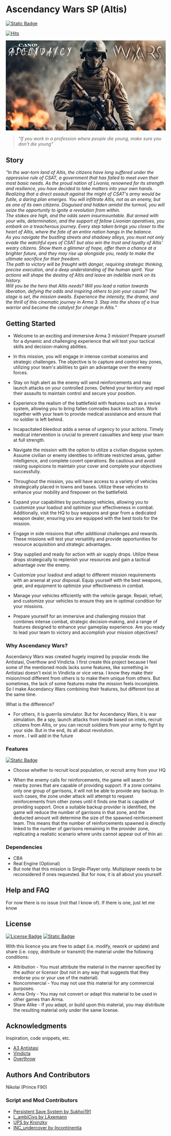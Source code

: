 # Ascendancy Wars SP (Altis) 
[![Static Badge](https://img.shields.io/badge/version-1.7.1a-teal?style=plastic&logo=github&labelColor=black)](CHANGELOG.md)  

[![Hits](https://hits.sh/github.com/NikolaiF90/Ascendancy_Wars_SP.Altis/tree/main.svg?style=plastic&label=Repository%20Visits&extraCount=1&color=3f8676&labelColor=000000&logo=github)](https://hits.sh/github.com/NikolaiF90/Ascendancy_Wars_SP.Altis/tree/main/)

![Ascendancy Wars Cover Photo](AscendancyWarsSP.jpeg)

> _"If you work in a profession where people die young, make sure you don't die young"_

## Story

_"In the war-torn land of Altis, the citizens have long suffered under the oppressive rule of CSAT, a government that has failed to meet even their most basic needs. As the proud nation of Livonia, renowned for its strength and resilience, you have decided to take matters into your own hands.  
Realizing that a direct assault against the might of CSAT's army would be futile, a daring plan emerges. You will infiltrate Altis, not as an enemy, but as one of its own citizens. Disguised and hidden amidst the turmoil, you will seize the opportunity to ignite a revolution from within.  
The stakes are high, and the odds seem insurmountable. But armed with your wits, determination, and the support of fellow Livonian operatives, you embark on a treacherous journey. Every step taken brings you closer to the heart of Altis, where the fate of an entire nation hangs in the balance.  
As you navigate the bustling streets and shadowy alleys, you must not only evade the watchful eyes of CSAT but also win the trust and loyalty of Altis' weary citizens. Show them a glimmer of hope, offer them a chance at a brighter future, and they may rise up alongside you, ready to make the ultimate sacrifice for their freedom.  
The path to victory will be fraught with danger, requiring strategic thinking, precise execution, and a deep understanding of the human spirit. Your actions will shape the destiny of Altis and leave an indelible mark on its history.  
Will you be the hero that Altis needs? Will you lead a nation towards liberation, defying the odds and inspiring others to join your cause? The stage is set, the mission awaits. Experience the intensity, the drama, and the thrill of this cinematic journey in Arma 3. Step into the shoes of a true warrior and become the catalyst for change in Altis._"

## Getting Started
* Welcome to an exciting and immersive Arma 3 mission! Prepare yourself for a dynamic and challenging experience that will test your tactical skills and decision-making abilities.

* In this mission, you will engage in intense combat scenarios and strategic challenges. The objective is to capture and control key zones, utilizing your team's abilities to gain an advantage over the enemy forces.

* Stay on high alert as the enemy will send reinforcements and may launch attacks on your controlled zones. Defend your territory and repel their assaults to maintain control and secure your position.

* Experience the realism of the battlefield with features such as a revive system, allowing you to bring fallen comrades back into action. Work together with your team to provide medical assistance and ensure that no soldier is left behind.

* Incapacitated bleedout adds a sense of urgency to your actions. Timely medical intervention is crucial to prevent casualties and keep your team at full strength.

* Navigate the mission with the option to utilize a civilian disguise system. Assume civilian or enemy identities to infiltrate restricted areas, gather intelligence, and complete covert operations. Be cautious and avoid raising suspicions to maintain your cover and complete your objectives successfully.

* Throughout the mission, you will have access to a variety of vehicles strategically placed in towns and bases. Utilize these vehicles to enhance your mobility and firepower on the battlefield.

* Expand your capabilities by purchasing vehicles, allowing you to customize your loadout and optimize your effectiveness in combat. Additionally, visit the HQ to buy weapons and gear from a dedicated weapon dealer, ensuring you are equipped with the best tools for the mission.

* Engage in side missions that offer additional challenges and rewards. These missions will test your versatility and provide opportunities for resource acquisition and strategic advantages.

* Stay supplied and ready for action with air supply drops. Utilize these drops strategically to replenish your resources and gain a tactical advantage over the enemy.

* Customize your loadout and adapt to different mission requirements with an arsenal at your disposal. Equip yourself with the best weapons, gear, and equipment to optimize your effectiveness in combat.

* Manage your vehicles efficiently with the vehicle garage. Repair, refuel, and customize your vehicles to ensure they are in optimal condition for your missions.

* Prepare yourself for an immersive and challenging mission that combines intense combat, strategic decision-making, and a range of features designed to enhance your gameplay experience. Are you ready to lead your team to victory and accomplish your mission objectives?

### Why Ascendancy Wars?

Ascendancy Wars was created hugely inspired by popular mods like Antistasi, Overthow and Vindicta.
I first create this project because I feel some of the mentioned mods lacks some features, like something in Antistasi doesn't exist in Vindicta or vice versa.
I know they make their mision/mod different from others is to make them unique from others. But sometimes, the lack of some features make the mission feels incomplete.
So I make Ascendancy Wars combining their features, but different too at the same time.

What is the difference?
* For others, it is guerrila simulator. But for Ascendancy Wars, it is war simulation.
  Be a spy, launch attacks from inside based on intels, recruit citizens from Altis, or you can recruit soldiers from your army to fight by your side.
  But in the end, its all about revolution.
* more.. I will add in the future

### Features
[![Static Badge](https://img.shields.io/badge/Roadmap-teal?style=plastic)](ROADMAP.md)

* Choose whether to recruit local population, or recruit army from your HQ

* When the enemy calls for reinforcements, the game will search for nearby zones that are capable of providing support. If a zone contains only one group of garrisons, it will not be able to provide any backup. In such cases, the zone under attack will attempt to request reinforcements from other zones until it finds one that is capable of providing support. Once a suitable backup provider is identified, the game will reduce the number of garrisons in that zone, and the deducted amount will determine the size of the spawned reinforcement team. This means that the number of reinforcements spawned is directly linked to the number of garrisons remaining in the provider zone, replicating a realistic scenario where units cannot appear out of thin air.

### Dependencies

* CBA
* Real Engine (Optional)
* But note that this mission is Single-Player only. Multiplayer needs to be reconsidered if ones requested. But for now, it is all about you yourself.

## Help and FAQ

For now there is no issue (not that I know of). If there is one, just let me know

## License

[![License Badge](https://img.shields.io/badge/APL--SA-black?style=plastic)](http://www.bohemia.net/community/licenses/arma-public-license-share-alike) [![Static Badge](https://img.shields.io/badge/Terms_Of_Use-teal?style=plastic)](TERMS.md)

With this licence you are free to adapt (i.e. modify, rework or update) and share (i.e. copy, distribute or transmit) the material under the following conditions:

* Attribution - You must attribute the material in the manner specified by the author or licensor (but not in any way that suggests that they endorse you or your use of the material).
* Noncommercial - You may not use this material for any commercial purposes.
* Arma Only - You may not convert or adapt this material to be used in other games than Arma.
* Share Alike - If you adapt, or build upon this material, you may distribute the resulting material only under the same license.

## Acknowledgments

Inspiration, code snippets, etc.
* [A3 Antistasi](https://github.com/official-antistasi-community)
* [Vindicta](https://github.com/Sparker95/Vindicta)
* [Overthrow](https://github.com/ArmaOverthrow/Overthrow)

## Authors And Contributors
Nikolai (Prince F90)

### Script and Mod Contributors

* [Persistent Save System by Sukhoi191](https://gitlab.com/sukhoi191_a3/arma-3-persistent-save-system)
* [L_ambiCivs by LAxemann](https://github.com/LAxemann/L_ambiCivs)
* [UPS by Kronzky](https://www.kronzky.info/ups)
* [INC_undercover by Incontinentia](https://github.com/1ncontinentia/Incon-Undercover)
